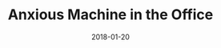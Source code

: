 ---
date: 2018-01-20
published: true
title: "Anxious Machine in the Office"
description: "Anxious Machine in the Office"
categories: 
disciplines: Graphic, Illustration
media: 
ownership: Personal
client:
time_period: 2018
thumbnail: "/projects/office-thumbnail.png"

intro: |


content_layout:
  - section_layout: 1col-narrow
    images:
      - caption:
        description:
        url: '/projects/office-1.png'
        width: 
        height:

  - section_layout: 1col-narrow
    images:
      - caption:
        description: 
        url: '/projects/office-2.png'
        width: 
        height:

  - section_layout: 1col-narrow
    images:
      - caption:
        description: 
        url: '/projects/office-3.png'
        width: 
        height:

  - section_layout: 1col-narrow
    images:
      - caption:
        description: 
        url: '/projects/office-4.png'
        width: 
        height:

  - section_layout: 1col-narrow
    images:
      - caption:
        description: 
        url: '/projects/office-4.gif'
        width: 400
        height:  

---